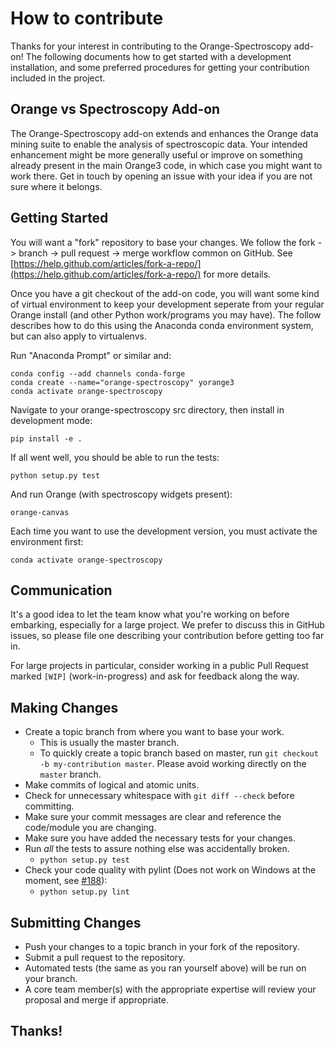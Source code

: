 # How to contribute

Thanks for your interest in contributing to the Orange-Spectroscopy add-on!
The following documents how to get started with a development installation, and
some preferred procedures for getting your contribution included in the project.

## Orange vs Spectroscopy Add-on

The Orange-Spectroscopy add-on extends and enhances the Orange data mining suite
to enable the analysis of spectroscopic data. Your intended enhancement might be
more generally useful or improve on something already present in the main Orange3
code, in which case you might want to work there. Get in touch by opening an issue
with your idea if you are not sure where it belongs.

## Getting Started

You will want a "fork" repository to base your changes. We follow the
fork -> branch -> pull request -> merge workflow common on GitHub. See
[https://help.github.com/articles/fork-a-repo/](https://help.github.com/articles/fork-a-repo/)
for more details.

Once you have a git checkout of the add-on code, you will want some kind of virtual
environment to keep your development seperate from your regular Orange install (and
other Python work/programs you may have). The follow describes how to do this using
the Anaconda conda environment system, but can also apply to virtualenvs.

Run "Anaconda Prompt" or similar and:

    conda config --add channels conda-forge
    conda create --name="orange-spectroscopy" yorange3
    conda activate orange-spectroscopy

Navigate to your orange-spectroscopy src directory, then install in development mode:

    pip install -e .

If all went well, you should be able to run the tests:

    python setup.py test  

And run Orange (with spectroscopy widgets present):

    orange-canvas

Each time you want to use the development version, you must activate the environment first:

    conda activate orange-spectroscopy

## Communication

It's a good idea to let the team know what you're working on before embarking,
especially for a large project. We prefer to discuss this in GitHub issues, so please
file one describing your contribution before getting too far in.

For large projects in particular, consider working in a public Pull Request marked
`[WIP]` (work-in-progress) and ask for feedback along the way.

## Making Changes

* Create a topic branch from where you want to base your work.
  * This is usually the master branch.
  * To quickly create a topic branch based on master, run `git checkout -b
    my-contribution master`. Please avoid working directly on the
    `master` branch.
* Make commits of logical and atomic units.
* Check for unnecessary whitespace with `git diff --check` before committing.
* Make sure your commit messages are clear and reference the code/module you are changing.
* Make sure you have added the necessary tests for your changes.
* Run _all_ the tests to assure nothing else was accidentally broken.
  * `python setup.py test`
* Check your code quality with pylint (Does not work on Windows at the moment, see [#188](https://github.com/Quasars/orange-spectroscopy/issues/188)):
  * `python setup.py lint`

## Submitting Changes

* Push your changes to a topic branch in your fork of the repository.
* Submit a pull request to the repository.
* Automated tests (the same as you ran yourself above) will be run on your branch.
* A core team member(s) with the appropriate expertise will review your proposal
  and merge if appropriate.

## Thanks!